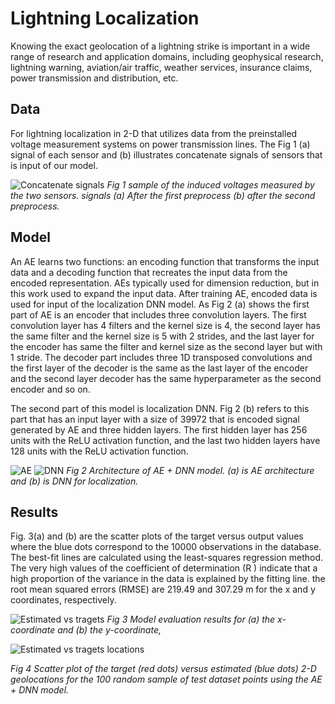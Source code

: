 # Lightning Localization

Knowing the exact geolocation of a lightning strike is important in a wide range of research and application domains, including geophysical research, lightning warning, aviation/air traffic, weather services, insurance claims, power transmission and distribution, etc. 

## Data

For lightning localization in 2-D that utilizes data from the preinstalled voltage measurement systems on power transmission lines. The Fig 1 (a) signal of each sensor and (b) illustrates concatenate signals of sensors that is input of our model.

![Concatenate signals](https://github.com/matin-karimpour/Lightning_Localization/blob/main/figures/Signals.png "Concatenate signals")
*Fig 1 sample of the induced voltages measured by the two sensors. signals (a) After the first preprocess (b) after the second
preprocess.*
## Model

An AE learns two functions: an encoding function that transforms the input data and a decoding function that recreates the input data from the encoded representation. AEs typically used for dimension reduction, but in this work used to expand the input data. After training AE, encoded data is used for input of the localization DNN model. As Fig 2 (a) shows the first part of AE is an encoder that includes three convolution layers. The first convolution layer has 4 filters and the kernel size is 4, the second layer has the same filter and the kernel size is 5 with 2 strides, and the last layer for the encoder has same the filter and kernel size as the second layer but with 1 stride. The decoder part includes three 1D transposed convolutions and the first layer of the decoder is the same as the last layer of the encoder and the second layer decoder has the same hyperparameter as the second encoder and so on. 

The second part of this model is localization DNN. Fig 2 (b) refers to this part that has an input layer with a size of 39972 that is encoded signal generated by AE and three hidden layers. The first hidden layer has 256 units with the ReLU activation function, and the last two hidden layers have 128 units with the ReLU activation function. 

![AE](https://github.com/matin-karimpour/Lightning_Localization/blob/main/figures/AE.png)
![DNN](https://github.com/matin-karimpour/Lightning_Localization/blob/main/figures/DNN.png)
*Fig 2 Architecture of AE + DNN model. (a) is AE architecture and (b) is DNN for localization.*
## Results
Fig. 3(a) and (b) are the scatter plots of the target versus output values where the blue dots correspond to the 10000 observations in the database. The best-fit lines are calculated using the least-squares regression method. The very high values of the coefficient of determination (R ) indicate that a high proportion of the variance in the data is explained by the fitting line. the root mean squared errors (RMSE) are 219.49 and 307.29 m for the x and y coordinates, respectively.

![Estimated vs tragets](https://github.com/matin-karimpour/Lightning_Localization/blob/main/figures/Estimated_vs_tragets.png)
*Fig 3 Model evaluation results for (a) the x-coordinate and (b) the y-coordinate,*

![Estimated vs tragets locations](https://github.com/matin-karimpour/Lightning_Localization/blob/main/figures/Estimated_vs_tragets_locations.jpg)

*Fig 4 Scatter plot of the target (red dots) versus estimated (blue dots) 2-D geolocations for the
100 random sample of test dataset points using the AE + DNN model.*

